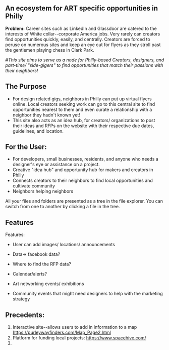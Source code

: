 ## An ecosystem for ART specific opportunities in Philly

**Problem:** Career sites such as LinkedIn and Glassdoor are catered to the interests of White collar--corporate America jobs. Very rarely can creators find opportunities quickly, easily, and centrally. Creators are forced to peruse on numerous sites and keep an eye out for flyers as they stroll past the gentlemen playing chess in Clark Park.


#*This site aims to serve as a node for Philly-based Creators, designers, and part-time/ "side-gigers" to find opportunities that match their passions with their neighbors!*


## The Purpose

-   For design related gigs, neighbors in Philly can put up virtual flyers online. Local creators seeking work can go to this central site to find opportunities nearest to them and even curate a relationship with a neighbor they hadn't known yet!
-   This site also acts as an idea hub, for creators/ organizations to post their ideas and RFPs on the website with their respective due dates, guidelines, and location.



## For the User:

-   For developers, small businesses, residents, and anyone who needs a designer's eye or assistance on a project.
-   Creative "idea hub" and opportunity hub for makers and creators in Philly
-   Connects creators to their neighbors to find local opportunities and cultivate community
-   Neighbors helping neighbors

All your files and folders are presented as a tree in the file explorer. You can switch from one to another by clicking a file in the tree.

## Features

Features:

-   User can add images/ locations/ announcements
-   Data-> facebook data?

-   Where to find the RFP data?

-   Calendar/alerts?

-   Art networking events/ exhibitions
-   Community events that might need designers to help with the marketing strategy

## Precedents: 
1. Interactive site--allows users to add in information to a map
	https://purleywayfinders.com/Map_Page2.html 
2. Platform for funding local projects: https://www.spacehive.com/
3. 

